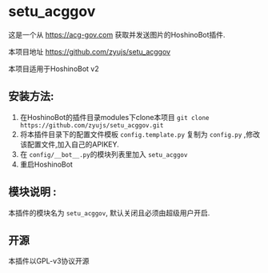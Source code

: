 # setu_acggov

这是一个从 https://acg-gov.com 获取并发送图片的HoshinoBot插件.

本项目地址 https://github.com/zyujs/setu_acggov

本项目适用于HoshinoBot v2

## 安装方法:

1. 在HoshinoBot的插件目录modules下clone本项目 `git clone https://github.com/zyujs/setu_acggov.git`
1. 将本插件目录下的配置文件模板 `config.template.py` 复制为 `config.py` ,修改该配置文件,加入自己的APIKEY.
1. 在 `config/__bot__.py`的模块列表里加入 `setu_acggov`
1. 重启HoshinoBot

## 模块说明 :

本插件的模块名为 `setu_acggov`, 默认关闭且必须由超级用户开启.

## 开源

本插件以GPL-v3协议开源
